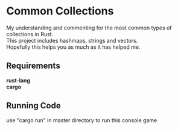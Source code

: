 # Common Collections
My understanding and commenting for the most common types of collections in Rust.  
This project includes hashmaps, strings and vectors.  
Hopefully this helps you as much as it has helped me.  

## Requirements
**rust-lang**  
**cargo**

## Running Code
use "cargo run" in master directory to run this console game
